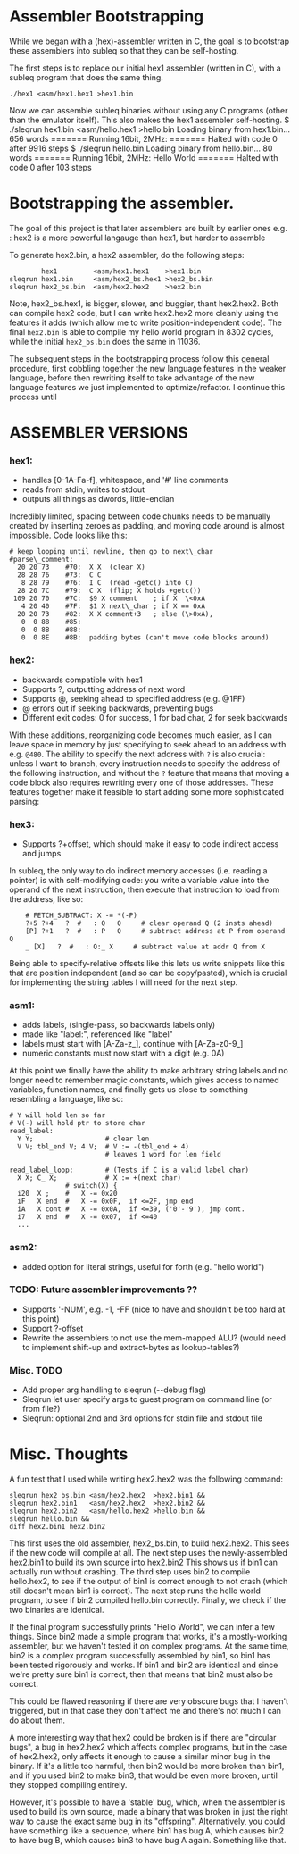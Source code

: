 # Assembler Bootstrapping

While we began with a (hex)-assembler written in C, the goal is to bootstrap these assemblers into subleq so that they can be self-hosting.

The first steps is to replace our initial hex1 assembler (written in C), with a subleq
program that does the same thing.

`./hex1 <asm/hex1.hex1 >hex1.bin`

Now we can assemble subleq binaries without using any C programs (other than the emulator itself). This also makes the hex1 assembler self-hosting.
    $ ./sleqrun hex1.bin  <asm/hello.hex1 >hello.bin
        Loading binary from hex1.bin... 656 words
        ======= Running 16bit, 2MHz:
        ======= Halted with code 0 after 9916 steps
    $ ./sleqrun hello.bin
        Loading binary from hello.bin... 80 words
        ======= Running 16bit, 2MHz:
        Hello World
        ======= Halted with code 0 after 103 steps


# Bootstrapping the assembler.

The goal of this project is that later assemblers are built by earlier ones
e.g. : hex2 is a more powerful langauge than hex1, but harder to assemble

To generate hex2.bin, a hex2 assembler, do the following steps:

            hex1         <asm/hex1.hex1    >hex1.bin
    sleqrun hex1.bin     <asm/hex2_bs.hex1 >hex2_bs.bin
    sleqrun hex2_bs.bin  <asm/hex2.hex2    >hex2.bin

Note, hex2\_bs.hex1, is bigger, slower, and buggier, thant hex2.hex2.
Both can compile hex2 code, but I can write hex2.hex2 more cleanly using the features it adds (which allow me to write position-independent code). The final `hex2.bin` is able to compile my hello world program in 8302 cycles, while the initial `hex2_bs.bin` does the same in 11036.

The subsequent steps in the bootstrapping process follow this general procedure,
first cobbling together the new language features in the weaker language, before then rewriting itself to take advantage of the new language features we just implemented to optimize/refactor. I continue this process until


# ASSEMBLER VERSIONS

### hex1:
- handles [0-1A-Fa-f], whitespace, and '#' line comments
- reads from stdin, writes to stdout
- outputs all things as dwords, little-endian

Incredibly limited, spacing between code chunks needs to be manually created by inserting zeroes as padding, and moving code around is almost impossible.
Code looks like this:

    # keep looping until newline, then go to next\_char
    #parse\_comment:
      20 20 73    #70:  X X  (clear X)
      28 28 76    #73:  C C
       8 28 79    #76:  I C  (read -getc() into C)
      28 20 7C    #79:  C X  (flip; X holds +getc())
     109 20 70    #7C:  $9 X comment    ; if X  \<0xA
       4 20 40    #7F:  $1 X next\_char ; if X == 0xA
      20 20 73    #82:  X X comment+3   ; else (\>0xA),
       0  0 88    #85:
       0  0 8B    #88:
       0  0 8E    #8B:  padding bytes (can't move code blocks around)

### hex2:
- backwards compatible with hex1
- Supports ?, outputting address of next word
- Supports @, seeking ahead to specified address (e.g. @1FF)
- @ errors out if seeking backwards, preventing bugs
- Different exit codes: 0 for success, 1 for bad char, 2 for seek backwards

With these additions, reorganizing code becomes much easier, as I can leave space in memory by just specifying to seek ahead to an address with e.g. `@480`. The ability to specify the next address with `?` is also crucial: unless I want to branch, every instruction needs to specify the address of the following instruction, and without the `?` feature that means that moving a code block also requires rewriting every one of those addresses. These features together make it feasible to start adding some more sophisticated parsing:

### hex3:
- Supports ?+offset, which should make it easy to code indirect access and jumps

In subleq, the only way to do indirect memory accesses (i.e. reading a pointer) is with self-modifying code: you write a variable value into the operand of the next instruction, then execute that instruction to load from the address, like so:

```
    # FETCH_SUBTRACT: X -= *(-P)
    ?+5 ?+4   ?  #   : Q   Q     # clear operand Q (2 insts ahead)
    [P] ?+1   ?  #   : P   Q     # subtract address at P from operand Q
    _ [X]   ?  #   : Q:_ X     # subtract value at addr Q from X
```

Being able to specify-relative offsets like this lets us write snippets like this that are position independent (and so can be copy/pasted), which is crucial for implementing the string tables I will need for the next step.

### asm1:
- adds labels, (single-pass, so backwards labels only)
- made like "label:", referenced like "label"
- labels must start with [A-Za-z_], continue with [A-Za-z0-9\_]
- numeric constants must now start with a digit (e.g. 0A)

At this point we finally have the ability to make arbitrary string labels and no longer need to remember magic constants, which gives access to named variables, function names, and finally gets us close to something resembling a language, like so:

    # Y will hold len so far
    # V(-) will hold ptr to store char
    read_label:
      Y Y;                  # clear len
      V V; tbl_end V; 4 V;  # V := -(tbl_end + 4)
                            # leaves 1 word for len field

    read_label_loop:        # (Tests if C is a valid label char)
      X X; C_ X;            # X := +(next char)
                  # switch(X) {
      i20  X ;    #   X -= 0x20
      iF   X end  #   X -= 0x0F,  if <=2F, jmp end
      iA   X cont #   X -= 0x0A,  if <=39, ('0'-'9'), jmp cont.
      i7   X end  #   X -= 0x07,  if <=40
      ...

### asm2:
- added option for literal strings, useful for forth (e.g. "hello world")

### TODO: Future assembler improvements ??
- Supports '-NUM', e.g. -1, -FF (nice to have and shouldn't be too hard at this point)
- Support ?-offset
- Rewrite the assemblers to not use the mem-mapped ALU?
  (would need to implement shift-up and extract-bytes as lookup-tables?)

### Misc. TODO
- Add proper arg handling to sleqrun (--debug flag)
- Sleqrun let user specify args to guest program on command line (or from file?)
- Sleqrun: optional 2nd and 3rd options for stdin file and stdout file

# Misc. Thoughts

A fun test that I used while writing hex2.hex2 was the following command:

    sleqrun hex2_bs.bin <asm/hex2.hex2  >hex2.bin1 &&
    sleqrun hex2.bin1   <asm/hex2.hex2  >hex2.bin2 &&
    sleqrun hex2.bin2   <asm/hello.hex2 >hello.bin &&
    sleqrun hello.bin &&
    diff hex2.bin1 hex2.bin2

This first uses the old assembler, hex2\_bs.bin, to build hex2.hex2. This sees if the new code will compile at all.
The next step uses the newly-assembled hex2.bin1 to build its own source into hex2.bin2
This shows us if bin1 can actually run without crashing.
The third step uses bin2 to compile hello.hex2, to see if the output of bin1 is correct enough to not crash (which still doesn't mean bin1 is correct).
The next step runs the hello world program, to see if bin2 compiled hello.bin correctly.
Finally, we check if the two binaries are identical.


If the final program successfully prints "Hello World", we can infer a few things.
Since bin2 made a simple program that works, it's a mostly-working assembler, but we haven't tested it on complex programs.
At the same time, bin2 is a complex program successfully assembled by bin1,
so bin1 has been tested rigorously and works.
If bin1 and bin2 are identical
and since we're pretty sure bin1 is correct, then that means that bin2 must also be correct.


This could be flawed reasoning if there are very obscure bugs that I haven't triggered, but in that case they don't affect me and there's not much I can do about them.

A more interesting way that hex2 could be broken is if there are "circular bugs", a bug in hex2.hex2 which affects complex programs, but in the case of hex2.hex2, only affects it enough to cause a similar minor bug in the binary. If it's a little too harmful, then bin2 would be more broken than bin1, and if you used bin2 to make bin3, that would be even more broken, until they stopped compiling entirely.

However, it's possible to have a 'stable' bug, which, when the assembler is used to build its own source, made a binary that was broken in just the right way to cause the exact same bug in its "offspring". Alternatively, you could have something like a sequence, where bin1 has bug A, which causes bin2 to have bug B, which causes bin3 to have bug A again. Something like that.
